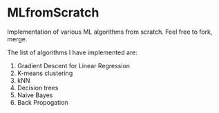 # MLfromScratch
Implementation of various ML algorithms from scratch. Feel free to fork, merge.

The list of algorithms I have implemented are:

1. Gradient Descent for Linear Regression
2. K-means clustering
3. kNN 
4. Decision trees
5. Naive Bayes
6. Back Propogation
